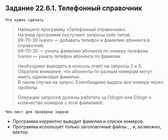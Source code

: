 ## Задание 22.6.1. Телефонный справочник

`Что нужно сделать`

> Напишите программу «Телефонный справочник».<br>
> На вход программе поступают запросы трёх типов: <br>
> 69-70-30 Ivanov — добавить телефон и фамилию абонента в справочник<br>
> 69-70-30 — узнать фамилию абонента по номеру телефона<br>
> Ivanov — узнать телефон абонента по фамилии<br>
>
> Необходимо выводить в консоль ответ на запросы 2 и 3. <br>
> Обратите внимание, что абоненты по разным номерам могут иметь одинаковые фамилии. <br>
> В таком случае на запрос 3 необходимо выдать все номера через пробелы.
>
> Операции запросов должны работать за O(logn) или O(logn × количество номеров с этой фамилией).

`Чек-лист для проверки задачи`

* Программа корректно выводит фамилии и списки номеров.
* Программа использует только заголовочные файлы <iostream>, <string>, <map> и, возможно, вектор.
